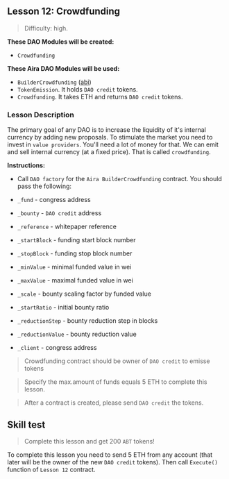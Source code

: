 ## Lesson 12: Crowdfunding

> Difficulty: high.

**These DAO Modules will be created:**

- `Crowdfunding`

**These Aira DAO Modules will be used:**

- `BuilderCrowdfunding` ([abi](https://raw.githubusercontent.com/airalab/dao-factory/develop/abi/BuilderCrowdfunding.json))
- `TokenEmission`. It holds `DAO credit` tokens.
- `Crowdfunding`. It takes ETH and returns `DAO credit` tokens.

### Lesson Description  

The primary goal of any DAO is to increase the liquidity of it's internal currency by adding new proposals. To stimulate the market you need to invest in `value providers`. You'll need a lot of money for that. We can emit and sell internal currency (at a fixed price). That is called `crowdfunding`.

**Instructions:**
- Call `DAO factory` for the `Aira BuilderCrowdfunding` contract. You should pass the following:

- `_fund` - congress address
- `_bounty` - `DAO credit` address
- `_reference` - whitepaper reference
- `_startBlock` - funding start block number
- `_stopBlock` - funding stop block number
- `_minValue` - minimal funded value in wei
- `_maxValue` - maximal funded value in wei
- `_scale` - bounty scaling factor by funded value
- `_startRatio` - initial bounty ratio
- `_reductionStep` - bounty reduction step in blocks 
- `_reductionValue` - bounty reduction value
- `_client` - congress address

> Crowdfunding contract should be owner of `DAO credit` to emisse tokens

> Specify the max.amount of funds equals 5 ETH to complete this lesson.

> After a contract is created, please send `DAO credit` the tokens.

## Skill test 

> Complete this lesson and get 200 `ABT` tokens! 

To complete this lesson you need to send 5 ETH from any account (that later will be the owner of the new `DAO credit` tokens). Then call `Execute()` function of `Lesson 12` contract. 

